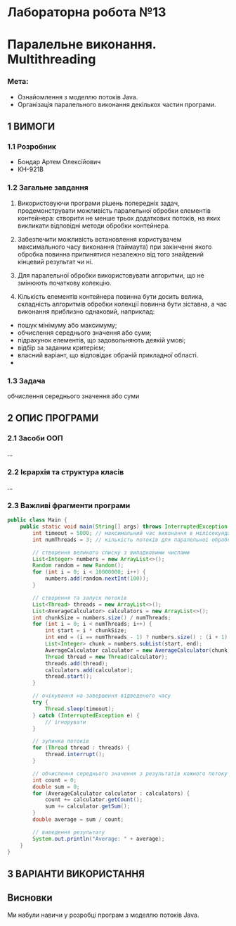 # Лабораторна робота №13
# Паралельне виконання. Multithreading

### Мета:
- Ознайомлення з моделлю потоків Java.
- Організація паралельного виконання декількох частин програми.

## 1 ВИМОГИ
### 1.1 Розробник
- Бондар Артем Олексiйович
- КН-921В

### 1.2 Загальне завдання

1. Використовуючи програми рішень попередніх задач, продемонструвати можливість паралельної обробки елементів контейнера: створити не менше трьох додаткових потоків, на яких викликати відповідні методи обробки контейнера.
2. Забезпечити можливість встановлення користувачем максимального часу виконання (таймаута) при закінченні якого обробка повинна припинятися незалежно від того знайдений кінцевий результат чи ні.

3. Для паралельної обробки використовувати алгоритми, що не змінюють початкову колекцію.

4. Кількість елементів контейнера повинна бути досить велика, складність алгоритмів обробки колекції повинна бути зіставна, а час виконання приблизно однаковий, наприклад:

- пошук мінімуму або максимуму;
- обчислення середнього значення або суми;
- підрахунок елементів, що задовольняють деякій умові;
- відбір за заданим критерієм;
- власний варіант, що відповідає обраній прикладної області.
- 
### 1.3 Задача

обчислення середнього значення або суми

## 2 ОПИС ПРОГРАМИ

### 2.1 Засоби ООП
...

### 2.2 Ієрархія та структура класів
...

### 2.3 Важливі фрагменти програми
```java
public class Main {
    public static void main(String[] args) throws InterruptedException {
        int timeout = 5000; // максимальний час виконання в мілісекундах
        int numThreads = 3; // кількість потоків для паралельної обробки

        // створення великого списку з випадковими числами
        List<Integer> numbers = new ArrayList<>();
        Random random = new Random();
        for (int i = 0; i < 10000000; i++) {
            numbers.add(random.nextInt(100));
        }

        // створення та запуск потоків
        List<Thread> threads = new ArrayList<>();
        List<AverageCalculator> calculators = new ArrayList<>();
        int chunkSize = numbers.size() / numThreads;
        for (int i = 0; i < numThreads; i++) {
            int start = i * chunkSize;
            int end = (i == numThreads - 1) ? numbers.size() : (i + 1) * chunkSize;
            List<Integer> chunk = numbers.subList(start, end);
            AverageCalculator calculator = new AverageCalculator(chunk);
            Thread thread = new Thread(calculator);
            threads.add(thread);
            calculators.add(calculator);
            thread.start();
        }

        // очікування на завершення відведеного часу
        try {
            Thread.sleep(timeout);
        } catch (InterruptedException e) {
            // ігнорувати
        }

        // зупинка потоків
        for (Thread thread : threads) {
            thread.interrupt();
        }

        // обчислення середнього значення з результатів кожного потоку
        int count = 0;
        double sum = 0;
        for (AverageCalculator calculator : calculators) {
            count += calculator.getCount();
            sum += calculator.getSum();
        }
        double average = sum / count;

        // виведення результату
        System.out.println("Average: " + average);
    }
}
```

## 3 ВАРІАНТИ ВИКОРИСТАННЯ


## Висновки
Ми набули навичи у розробці програм з моделлю потоків Java.